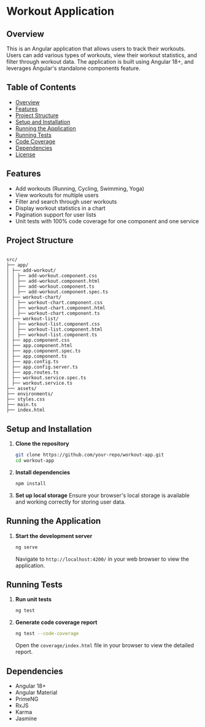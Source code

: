 # Workout Application

## Overview

This is an Angular application that allows users to track their workouts. Users can add various types of workouts, view their workout statistics, and filter through workout data. The application is built using Angular 18+, and leverages Angular's standalone components feature.

## Table of Contents

- [Overview](#overview)
- [Features](#features)
- [Project Structure](#project-structure)
- [Setup and Installation](#setup-and-installation)
- [Running the Application](#running-the-application)
- [Running Tests](#running-tests)
- [Code Coverage](#code-coverage)
- [Dependencies](#dependencies)
- [License](#license)

## Features

- Add workouts (Running, Cycling, Swimming, Yoga)
- View workouts for multiple users
- Filter and search through user workouts
- Display workout statistics in a chart
- Pagination support for user lists
- Unit tests with 100% code coverage for one component and one service

## Project Structure

```

src/
├── app/
│ ├── add-workout/
│ │ ├── add-workout.component.css
│ │ ├── add-workout.component.html
│ │ ├── add-workout.component.ts
│ │ ├── add-workout.component.spec.ts
│ ├── workout-chart/
│ │ ├── workout-chart.component.css
│ │ ├── workout-chart.component.html
│ │ ├── workout-chart.component.ts
│ ├── workout-list/
│ │ ├── workout-list.component.css
│ │ ├── workout-list.component.html
│ │ ├── workout-list.component.ts
│ ├── app.component.css
│ ├── app.component.html
│ ├── app.component.spec.ts
│ ├── app.component.ts
│ ├── app.config.ts
│ ├── app.config.server.ts
│ ├── app.routes.ts
│ ├── workout.service.spec.ts
│ ├── workout.service.ts
├── assets/
├── environments/
├── styles.css
├── main.ts
├── index.html

```


## Setup and Installation

1. **Clone the repository**
    ```bash
    git clone https://github.com/your-repo/workout-app.git
    cd workout-app
    ```

2. **Install dependencies**
    ```bash
    npm install
    ```

3. **Set up local storage**
    Ensure your browser's local storage is available and working correctly for storing user data.

## Running the Application

1. **Start the development server**
    ```bash
    ng serve
    ```
    Navigate to `http://localhost:4200/` in your web browser to view the application.

## Running Tests

1. **Run unit tests**
    ```bash
    ng test
    ```

2. **Generate code coverage report**
    ```bash
    ng test --code-coverage
    ```
    Open the `coverage/index.html` file in your browser to view the detailed report.

<!-- ## Code Coverage

![Coverage Badge](https://img.shields.io/badge/Coverage-100%25-brightgreen)

### Summary

- **WorkoutService**: 100%
- **AddWorkoutComponent**: 100%

To generate the coverage report, run `ng test --code-coverage` and open the `coverage/index.html` file in your browser to view the detailed report. -->

## Dependencies

- Angular 18+
- Angular Material
- PrimeNG
- RxJS
- Karma
- Jasmine
